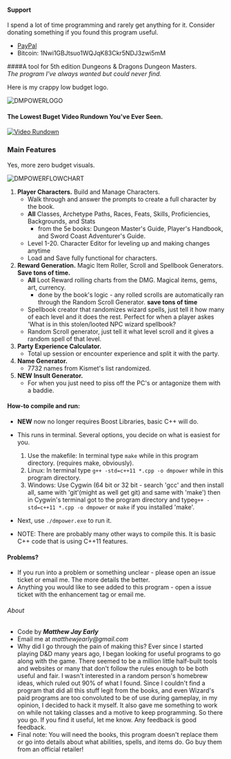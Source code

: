 #### Support
  
I spend a lot of time programming and rarely get anything for it. Consider donating something if you found this program useful. 
* [PayPal](https://www.paypal.me/mattearly/)  
* Bitcoin: 1Nwi1GBJtsuo1WQJqK83Ckr5NDJ3zwi5mM  

####A tool for 5th edition Dungeons & Dragons Dungeon Masters.  
_The program I've always wanted but could never find._  

Here is my crappy low budget logo.  

![DMPOWERLOGO](https://i.imgur.com/AIfDZLy.png)  

#### The Lowest Buget Video Rundown You've Ever Seen.  
[![Video Rundown](https://i.ytimg.com/vi/XFfAT4Yp0xk/hqdefault.jpg)](https://www.youtube.com/watch?v=XFfAT4Yp0xk)

### Main Features
Yes, more zero budget visuals.  

![DMPOWERFLOWCHART](https://i.imgur.com/Hg2LDHg.png)  

1. **Player Characters.** Build and Manage Characters.  
    * Walk through and answer the prompts to create a full character by the book.  
    * **All** Classes, Archetype Paths, Races, Feats, Skills, Proficiencies, Backgrounds, and Stats  
        * from the 5e books: Dungeon Master's Guide, Player's Handbook, and Sword Coast Adventurer's Guide.  
    * Level 1-20. Character Editor for leveling up and making changes anytime  
    * Load and Save fully functional for characters.  
2. **Reward Generation.** Magic Item Roller, Scroll and Spellbook Generators. **Save tons of time.**  
    * **All** Loot Reward rolling charts from the DMG. Magical items, gems, art, currency.
        * done by the book's logic - any rolled scrolls are automatically ran through the Random Scroll Generator. **save tons of time**
    * Spellbook creator that randomizes wizard spells, just tell it how many of each level and it does the rest. Perfect for when a player askes 'What is in this stolen/looted NPC wizard spellbook?   
    * Random Scroll generator, just tell it what level scroll and it gives a random spell of that level.
3. **Party Experience Calculator.**  
	* Total up session or encounter experience and split it with the party.  
4. **Name Generator.** 
    * 7732 names from Kismet's list randomized.  
5. **NEW** **Insult Generator.**  
	* For when you just need to piss off the PC's or antagonize them with a baddie.  


#### How-to compile and run:
* **NEW** now no longer requires Boost Libraries, basic C++ will do.
* This runs in terminal. Several options, you decide on what is easiest for you.  
	1. Use the makefile: In terminal type ```make``` while in this program directory. (requires make, obviously).  
	2. Linux: In terminal type ```g++ -std=c++11 *.cpp -o dmpower``` while in this program directory.
	3. Windows: Use Cygwin (64 bit or 32 bit - search 'gcc' and then install all, same with 'git'(might as well get git) and same with 'make') then in Cygwin's terminal got to the program directory and type```g++ -std=c++11 *.cpp -o dmpower``` or ```make``` if you installed 'make'.  

* Next, use ```./dmpower.exe``` to run it.  
* NOTE: There are probably many other ways to compile this. It is basic C++ code that is using C++11 features.  


#### Problems?

* If you run into a problem or something unclear - please open an issue ticket or email me. The more details the better.
* Anything you would like to see added to this program - open a issue ticket with the enhancement tag or email me.


###### About

* Code by 
**_Matthew Jay Early_** 
* Email me at 
_matthewjearly@gmail.com_
* Why did I go through the pain of making this? Ever since I started playing D&D many years ago, I began looking for useful programs to go along with the game. There seemed to be a million little half-built tools and websites or many that don't follow the rules enough to be both useful and fair. I wasn't interested in a random person's homebrew ideas, which ruled out 90% of what I found. Since I couldn't find a program that did all this stuff legit from the books, and even Wizard's paid programs are too convoluted to be of use during gameplay, in my opinion, I decided to hack it myself. It also gave me something to work on while not taking classes and a motive to keep programming. So there you go. If you find it useful, let me know. Any feedback is good feedback.
* Final note: You will need the books, this program doesn't replace them or go into details about what abilities, spells, and items do. Go buy them from an official retailer!

